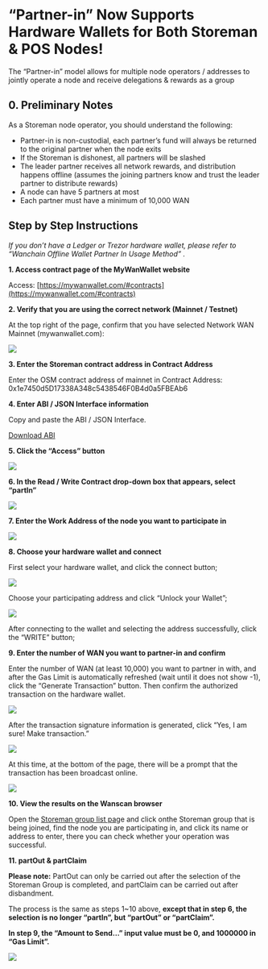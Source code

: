 # “Partner-in” Now Supports Hardware Wallets for Both Storeman & POS Nodes!


The “Partner-in” model allows for multiple node operators / addresses to jointly operate a node and receive delegations & rewards as a group


## 0. Preliminary Notes

As a Storeman node operator, you should understand the following:

* Partner-in is non-custodial, each partner’s fund will always be returned to the original partner when the node exits
* If the Storeman is dishonest, all partners will be slashed
* The leader partner receives all network rewards, and distribution happens offline (assumes the joining partners know and trust the leader partner to distribute rewards)
* A node can have 5 partners at most
* Each partner must have a minimum of 10,000 WAN

## Step by Step Instructions

_If you don’t have a Ledger or Trezor hardware wallet, please refer to “Wanchain Offline Wallet Partner In Usage Method” ._

**1\. Access contract page of the MyWanWallet website**

Access: [https://mywanwallet.com/#contracts](https://mywanwallet.com/#contracts)

**2\. Verify that you are using the correct network (Mainnet / Testnet)**

At the top right of the page, confirm that you have selected Network WAN Mainnet (mywanwallet.com):

![](https://miro.medium.com/max/693/1*neqcmIw-4d7mOjpmFvYE-w.png)

**3\. Enter the Storeman contract address in Contract Address**

Enter the OSM contract address of mainnet in Contract Address: 0x1e7450d5D17338A348c5438546F0B4d0a5FBEAb6

**4\. Enter ABI / JSON Interface information**

Copy and paste the ABI / JSON Interface.

[Download ABI](https://github.com/wanchain/explore-wanchain/blob/master/_media/storeman_contract_ABI.json)

**5\. Click the “Access” button**

![](https://miro.medium.com/max/693/1*phkKIkm1Ffkpe-qvdwCGxA.png)

**6\. In the Read / Write Contract drop-down box that appears, select “partIn”**

![](https://miro.medium.com/max/693/1*3kfss9pY1r9BV9GAZCKWNw.png)

**7\. Enter the Work Address of the node you want to participate in**

![](https://miro.medium.com/max/693/1*ccciQQDNg-vrkm8x6TqG9w.png)

**8\. Choose your hardware wallet and connect**

First select your hardware wallet, and click the connect button;

![](https://miro.medium.com/max/693/1*NUjER6zehDKZmQXEdSR5uA.png)

Choose your participating address and click “Unlock your Wallet”;

![](https://miro.medium.com/max/693/1*1v5SI_iiNH8uwsB5EPZZsQ.png)

After connecting to the wallet and selecting the address successfully, click the “WRITE” button;

**9\. Enter the number of WAN you want to partner-in and confirm**

Enter the number of WAN (at least 10,000) you want to partner in with, and after the Gas Limit is automatically refreshed (wait until it does not show -1), click the “Generate Transaction” button. Then confirm the authorized transaction on the hardware wallet.

![](https://miro.medium.com/max/693/1*cr1CNPgSxmeOflo_u8mcMg.png)

After the transaction signature information is generated, click “Yes, I am sure! Make transaction.”

![](https://miro.medium.com/max/693/1*MxV8e0NlVBrnLeXVj_wUSw.png)

At this time, at the bottom of the page, there will be a prompt that the transaction has been broadcast online.

![](https://miro.medium.com/max/693/1*XWL3hAlfM9-o-IF8NfA6rw.png)

**10\. View the results on the Wanscan browser**

Open the [Storeman group list pag](https://www.wanscan.org/storemangroups)e and click onthe Storeman group that is being joined, find the node you are participating in, and click its name or address to enter, there you can check whether your operation was successful.

**11\. partOut & partClaim**

**Please note:** PartOut can only be carried out after the selection of the Storeman Group is completed, and partClaim can be carried out after disbandment.

The process is the same as steps 1~10 above, **except that in step 6, the selection is no longer “partIn”, but “partOut” or “partClaim”.**

**In step 9, the “Amount to Send…” input value must be 0, and 1000000 in “Gas Limit”.**

![](https://miro.medium.com/max/693/1*BsoXTLZAvo_jgZpT9CG1Fg.png)

